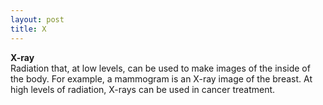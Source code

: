 ```yaml
---
layout: post
title: X
---
```


**X-ray** \
Radiation that, at low levels, can be used to make images of the inside of the body. For example, a mammogram is an X-ray image of the breast. At high levels of radiation, X-rays can be used in cancer treatment.

